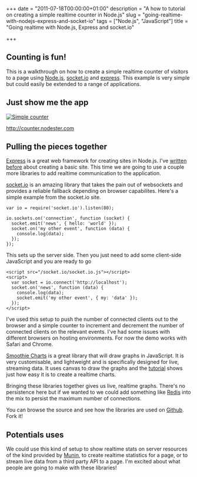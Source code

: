 +++
date = "2011-07-18T00:00:00+01:00"
description = "A how to tutorial on creating a simple realtime counter in Node.js"
slug = "going-realtime-with-nodejs-express-and-socket-io"
tags = ["Node.js", "JavaScript"]
title = "Going realtime with Node.js, Express and socket.io"

+++

## Counting is fun!

This is a walkthrough on how to create a simple realtime counter of visitors to a page using [Node.js][1], [socket.io][3] and [express][4]. This example is very simple but could easily be extended to a range of applications.

## Just show me the app

[![Simple counter][2]][11]

<http://counter.nodester.com>

## Pulling the pieces together

[Express][4] is a great web framework for creating sites in Node.js. I've [written before][5] about creating a basic site. This time we are going to use a couple more libraries to add realtime communication to the application. 

[socket.io][3] is an amazing library that takes the pain out of websockets and provides a reliable fallback depending on browser capabilites. Here's a simple example from the socket.io site. 

    var io = require('socket.io').listen(80);

    io.sockets.on('connection', function (socket) {
      socket.emit('news', { hello: 'world' });
      socket.on('my other event', function (data) {
        console.log(data);
      });
    });

This sets up the server side. Then you just need to add some client-side JavaScript and you are ready to go

    <script src="/socket.io/socket.io.js"></script>
    <script>
      var socket = io.connect('http://localhost');
      socket.on('news', function (data) {
        console.log(data);
        socket.emit('my other event', { my: 'data' });
      });
    </script>

I've used this setup to push the number of connected clients out to the browser and a simple counter to increment and decrement the number of connected clients on the relevant events. I've had some issues with different browsers on hosting environments. For now the demo works with Safari and Chrome.

[Smoothie Charts][6] is a great library that will draw graphs in JavaScript. It is very customisable, and lightweight and is specifically designed for live, streaming data. It uses canvas to draw the graphs and the [tutorial][7] shows just how easy it is to create a realtime charts.

Bringing these libraries together gives us live, realtime graphs. There's no persistence here but if we wanted to we could add something like [Redis][8] into the mix to persist the maximum number of connections. 

You can browse the source and see how the libraries are used on [Github][10]. Fork it!

## Potentials uses

We could use this kind of setup to show realtime stats on server resources of the kind provided by [Munin][9], to create realtime statistics for a page, or to stream live data from a third party API to a page. I'm excited about what people are going to make with these libraries!

[1]: http://nodejs.org
[2]: /images/articles/counter.jpg
[3]: http://socket.io/
[4]: http://expressjs.com/
[5]: /creating-a-basic-site-with-node-and-express/
[6]: http://smoothiecharts.org/
[7]: http://smoothiecharts.org/tutorial.html
[8]: http://redis.io/
[9]: http://munin-monitoring.org/
[10]: https://github.com/shapeshed/counter
[11]: http://counter.nodester.com
